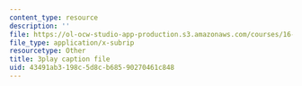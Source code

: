 ```yaml
---
content_type: resource
description: ''
file: https://ol-ocw-studio-app-production.s3.amazonaws.com/courses/16-885j-aircraft-systems-engineering-fall-2005/43491ab3198c5d8cb68590270461c848_uP2Acm9uEGk.vtt
file_type: application/x-subrip
resourcetype: Other
title: 3play caption file
uid: 43491ab3-198c-5d8c-b685-90270461c848
---
```

